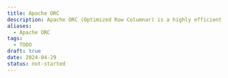 ```yaml
---
title: Apache ORC
description: Apache ORC (Optimized Row Columnar) is a highly efficient and optimized columnar storage file format used in the Hadoop ecosystem to improve performance in big data processing.
aliases:
  - Apache ORC
tags:
  - TODO
draft: true
date: 2024-04-29
status: not-started
---
```

